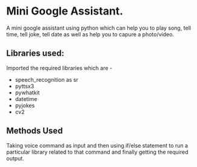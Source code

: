 # Mini Google Assistant.

A mini google assistant using python which can help you to play song, tell time, tell joke, tell date as well as help you to capure a photo/video.

## Libraries used:
Imported the required libraries which are - 
* speech_recognition as sr
* pyttsx3
* pywhatkit
* datetime
* pyjokes
* cv2

## Methods Used
Taking voice command as input and then using if/else statement to run a particular library related to that command and finally getting the required output.
